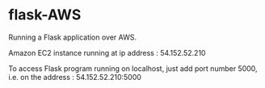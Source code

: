 # flask-AWS
Running a Flask application over AWS.

Amazon EC2 instance running at ip address : 54.152.52.210

To access Flask program running on localhost, just add port number 5000, i.e. on the address : 54.152.52.210:5000
